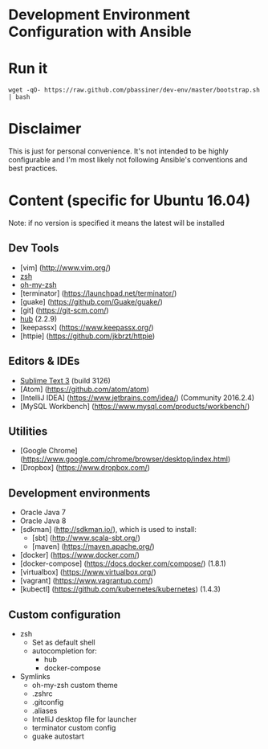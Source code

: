 Development Environment Configuration with Ansible
==================================================
# Run it
```
wget -qO- https://raw.github.com/pbassiner/dev-env/master/bootstrap.sh | bash
```
# Disclaimer
This is just for personal convenience. It's not intended to be highly configurable and I'm most likely not following Ansible's conventions and best practices.
# Content (specific for Ubuntu 16.04)
Note: if no version is specified it means the latest will be installed
## Dev Tools
* [vim] (http://www.vim.org/)
* [zsh](https://github.com/zsh-users/zsh)
* [oh-my-zsh](https://github.com/robbyrussell/oh-my-zsh)
* [terminator] (https://launchpad.net/terminator/)
* [guake] (https://github.com/Guake/guake/)
* [git] (https://git-scm.com/)
* [hub](https://github.com/github/hub) (2.2.9)
* [keepassx] (https://www.keepassx.org/)
* [httpie] (https://github.com/jkbrzt/httpie)

## Editors & IDEs
* [Sublime Text 3](https://www.sublimetext.com/) (build 3126)
* [Atom] (https://github.com/atom/atom)
* [IntelliJ IDEA] (https://www.jetbrains.com/idea/) (Community 2016.2.4)
* [MySQL Workbench] (https://www.mysql.com/products/workbench/)

## Utilities
* [Google Chrome] (https://www.google.com/chrome/browser/desktop/index.html)
* [Dropbox] (https://www.dropbox.com/)

## Development environments
* Oracle Java 7
* Oracle Java 8
* [sdkman] (http://sdkman.io/), which is used to install:
    * [sbt] (http://www.scala-sbt.org/)
    * [maven] (https://maven.apache.org/)
* [docker] (https://www.docker.com/)
* [docker-compose] (https://docs.docker.com/compose/) (1.8.1)
* [virtualbox] (https://www.virtualbox.org/)
* [vagrant] (https://www.vagrantup.com/)
* [kubectl] (https://github.com/kubernetes/kubernetes) (1.4.3)

## Custom configuration
* zsh
    * Set as default shell
    * autocompletion for:
        * hub
        * docker-compose
* Symlinks
    * oh-my-zsh custom theme
    * .zshrc
    * .gitconfig
    * .aliases
    * IntelliJ desktop file for launcher
    * terminator custom config
    * guake autostart
